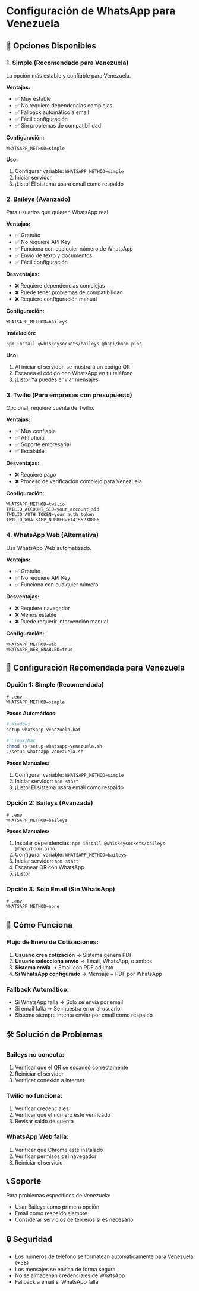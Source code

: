 # Configuración de WhatsApp para Venezuela

## 🚀 Opciones Disponibles

### 1. **Simple (Recomendado para Venezuela)**
La opción más estable y confiable para Venezuela.

**Ventajas:**
- ✅ Muy estable
- ✅ No requiere dependencias complejas
- ✅ Fallback automático a email
- ✅ Fácil configuración
- ✅ Sin problemas de compatibilidad

**Configuración:**
```env
WHATSAPP_METHOD=simple
```

**Uso:**
1. Configurar variable: `WHATSAPP_METHOD=simple`
2. Iniciar servidor
3. ¡Listo! El sistema usará email como respaldo

### 2. **Baileys (Avanzado)**
Para usuarios que quieren WhatsApp real.

**Ventajas:**
- ✅ Gratuito
- ✅ No requiere API Key
- ✅ Funciona con cualquier número de WhatsApp
- ✅ Envío de texto y documentos
- ✅ Fácil configuración

**Desventajas:**
- ❌ Requiere dependencias complejas
- ❌ Puede tener problemas de compatibilidad
- ❌ Requiere configuración manual

**Configuración:**
```env
WHATSAPP_METHOD=baileys
```

**Instalación:**
```bash
npm install @whiskeysockets/baileys @hapi/boom pino
```

**Uso:**
1. Al iniciar el servidor, se mostrará un código QR
2. Escanea el código con WhatsApp en tu teléfono
3. ¡Listo! Ya puedes enviar mensajes

### 3. **Twilio (Para empresas con presupuesto)**
Opcional, requiere cuenta de Twilio.

**Ventajas:**
- ✅ Muy confiable
- ✅ API oficial
- ✅ Soporte empresarial
- ✅ Escalable

**Desventajas:**
- ❌ Requiere pago
- ❌ Proceso de verificación complejo para Venezuela

**Configuración:**
```env
WHATSAPP_METHOD=twilio
TWILIO_ACCOUNT_SID=your_account_sid
TWILIO_AUTH_TOKEN=your_auth_token
TWILIO_WHATSAPP_NUMBER=+14155238886
```

### 4. **WhatsApp Web (Alternativa)**
Usa WhatsApp Web automatizado.

**Ventajas:**
- ✅ Gratuito
- ✅ No requiere API Key
- ✅ Funciona con cualquier número

**Desventajas:**
- ❌ Requiere navegador
- ❌ Menos estable
- ❌ Puede requerir intervención manual

**Configuración:**
```env
WHATSAPP_METHOD=web
WHATSAPP_WEB_ENABLED=true
```

## 🔧 Configuración Recomendada para Venezuela

### Opción 1: Simple (Recomendada)
```env
# .env
WHATSAPP_METHOD=simple
```

**Pasos Automáticos:**
```bash
# Windows
setup-whatsapp-venezuela.bat

# Linux/Mac
chmod +x setup-whatsapp-venezuela.sh
./setup-whatsapp-venezuela.sh
```

**Pasos Manuales:**
1. Configurar variable: `WHATSAPP_METHOD=simple`
2. Iniciar servidor: `npm start`
3. ¡Listo! El sistema usará email como respaldo

### Opción 2: Baileys (Avanzada)
```env
# .env
WHATSAPP_METHOD=baileys
```

**Pasos Manuales:**
1. Instalar dependencias: `npm install @whiskeysockets/baileys @hapi/boom pino`
2. Configurar variable: `WHATSAPP_METHOD=baileys`
3. Iniciar servidor: `npm start`
4. Escanear QR con WhatsApp
5. ¡Listo!

### Opción 3: Solo Email (Sin WhatsApp)
```env
# .env
WHATSAPP_METHOD=none
```

## 📱 Cómo Funciona

### Flujo de Envío de Cotizaciones:
1. **Usuario crea cotización** → Sistema genera PDF
2. **Usuario selecciona envío** → Email, WhatsApp, o ambos
3. **Sistema envía** → Email con PDF adjunto
4. **Si WhatsApp configurado** → Mensaje + PDF por WhatsApp

### Fallback Automático:
- Si WhatsApp falla → Solo se envía por email
- Si email falla → Se muestra error al usuario
- Sistema siempre intenta enviar por email como respaldo

## 🛠️ Solución de Problemas

### Baileys no conecta:
1. Verificar que el QR se escaneó correctamente
2. Reiniciar el servidor
3. Verificar conexión a internet

### Twilio no funciona:
1. Verificar credenciales
2. Verificar que el número esté verificado
3. Revisar saldo de cuenta

### WhatsApp Web falla:
1. Verificar que Chrome esté instalado
2. Verificar permisos del navegador
3. Reiniciar el servicio

## 📞 Soporte

Para problemas específicos de Venezuela:
- Usar Baileys como primera opción
- Email como respaldo siempre
- Considerar servicios de terceros si es necesario

## 🔒 Seguridad

- Los números de teléfono se formatean automáticamente para Venezuela (+58)
- Los mensajes se envían de forma segura
- No se almacenan credenciales de WhatsApp
- Fallback a email si WhatsApp falla
